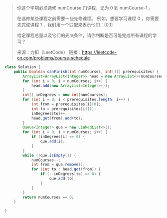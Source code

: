 > 你这个学期必须选修 numCourse 门课程，记为 0 到 numCourse-1 。
>
> 在选修某些课程之前需要一些先修课程。 例如，想要学习课程 0 ，你需要先完成课程 1 ，我们用一个匹配来表示他们：[0,1]
>
> 给定课程总量以及它们的先决条件，请你判断是否可能完成所有课程的学习？
>
> 来源：力扣（LeetCode）
> 链接：https://leetcode-cn.com/problems/course-schedule

```java
class Solution {
    public boolean canFinish(int numCourses, int[][] prerequisites) {
        ArrayList<ArrayList<Integer>> head = new ArrayList<>(numCourses);
        for (int i = 0; i < numCourses; i++) {
            head.add(new ArrayList<Integer>());
        }
        int[] inDegrees = new int[numCourses];
        for (int i = 0; i < prerequisites.length; i++) {
            int from = prerequisites[i][0];
            int to = prerequisites[i][1];
            inDegrees[to]++;
            head.get(from).add(to);
        }
        Queue<Integer> que = new LinkedList<>();
        for (int i = 0; i < numCourses; i++) {
            if (inDegrees[i] == 0) {
                que.add(i);
            } 
        }
        while (!que.isEmpty()) {
            numCourses--;
            int from = que.remove();
            for (int to : head.get(from)) {
                if (--inDegrees[to] == 0) {
                    que.add(to);
                }
            }
        }
        return numCourses == 0;
    }

}
```

